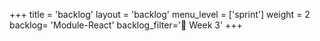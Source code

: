 +++
title = 'backlog'
layout = 'backlog'
menu_level = ['sprint']
weight = 2
backlog= 'Module-React'
backlog_filter='📅 Week 3'
+++

